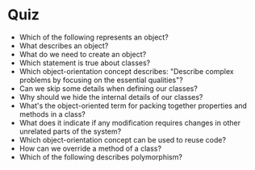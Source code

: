# Quiz

* Which of the following represents an object?
* What describes an object?
* What do we need to create an object?
* Which statement is true about classes?
* Which object-orientation concept describes: "Describe complex problems by focusing on the essential qualities"?
* Can we skip some details when defining our classes?
* Why should we hide the internal details of our classes?
* What's the object-oriented term for packing together properties and methods in a class?
* What does it indicate if any modification requires changes in other unrelated parts of the system?
* Which object-orientation concept can be used to reuse code?
* How can we override a method of a class?
* Which of the following describes polymorphism?
